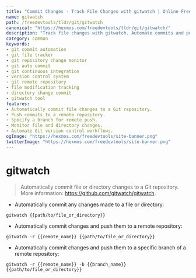 ```yaml
---
title: "Commit Changes - Track File Changes with gitwatch | Online Free DevTools by Hexmos"
name: gitwatch
path: /freedevtools/tldr/git/gitwatch
canonical: "https://hexmos.com/freedevtools/tldr/git/gitwatch/"
description: "Track file changes with gitwatch. Automate commits and pushes to Git repositories for efficient version control. Free online tool, no registration required."
category: common
keywords:
- git commit automation
- git file tracker
- git repository change monitor
- git auto commit
- git continuous integration
- version control system
- git remote repository
- file modification tracking
- directory change commit
- gitwatch tool
features:
- Automatically commit file changes to a Git repository.
- Push commits to a remote repository.
- Specify a branch for remote push.
- Monitor file and directory changes.
- Automate Git version control workflows.
ogImage: "https://hexmos.com/freedevtools/site-banner.png"
twitterImage: "https://hexmos.com/freedevtools/site-banner.png"
---
```


# gitwatch

> Automatically commit file or directory changes to a Git repository.
> More information: <https://github.com/gitwatch/gitwatch>.

- Automatically commit any changes made to a file or directory:

`gitwatch {{path/to/file_or_directory}}`

- Automatically commit changes and push them to a remote repository:

`gitwatch -r {{remote_name}} {{path/to/file_or_directory}}`

- Automatically commit changes and push them to a specific branch of a remote repository:

`gitwatch -r {{remote_name}} -b {{branch_name}} {{path/to/file_or_directory}}`
